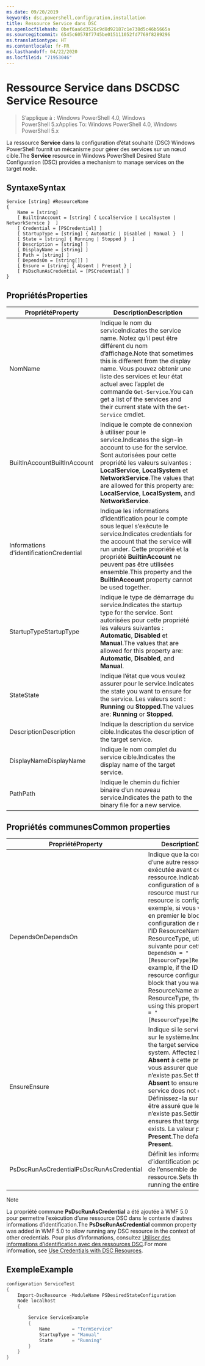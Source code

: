 ```yaml
---
ms.date: 09/20/2019
keywords: dsc,powershell,configuration,installation
title: Ressource Service dans DSC
ms.openlocfilehash: 0bef6aa6d3526c9d8d92187c1e738d5c46b5665a
ms.sourcegitcommit: 6545c60578f7745be015111052fd7769f8289296
ms.translationtype: HT
ms.contentlocale: fr-FR
ms.lasthandoff: 04/22/2020
ms.locfileid: "71953046"
---
```

# <a name="dsc-service-resource"></a><span data-ttu-id="df178-103">Ressource Service dans DSC</span><span class="sxs-lookup"><span data-stu-id="df178-103">DSC Service Resource</span></span>

> <span data-ttu-id="df178-104">S’applique à : Windows PowerShell 4.0, Windows PowerShell 5.x</span><span class="sxs-lookup"><span data-stu-id="df178-104">Applies To: Windows PowerShell 4.0, Windows PowerShell 5.x</span></span>

<span data-ttu-id="df178-105">La ressource **Service** dans la configuration d’état souhaité (DSC) Windows PowerShell fournit un mécanisme pour gérer des services sur un nœud cible.</span><span class="sxs-lookup"><span data-stu-id="df178-105">The **Service** resource in Windows PowerShell Desired State Configuration (DSC) provides a mechanism to manage services on the target node.</span></span>

## <a name="syntax"></a><span data-ttu-id="df178-106">Syntaxe</span><span class="sxs-lookup"><span data-stu-id="df178-106">Syntax</span></span>

```Syntax
Service [string] #ResourceName
{
    Name = [string]
    [ BuiltInAccount = [string] { LocalService | LocalSystem | NetworkService }  ]
    [ Credential = [PSCredential] ]
    [ StartupType = [string] { Automatic | Disabled | Manual }  ]
    [ State = [string] { Running | Stopped }  ]
    [ Description = [string] ]
    [ DisplayName = [string] ]
    [ Path = [string] ]
    [ DependsOn = [string[]] ]
    [ Ensure = [string] { Absent | Present } ]
    [ PsDscRunAsCredential = [PSCredential] ]
}
```

## <a name="properties"></a><span data-ttu-id="df178-107">Propriétés</span><span class="sxs-lookup"><span data-stu-id="df178-107">Properties</span></span>

|<span data-ttu-id="df178-108">Propriété</span><span class="sxs-lookup"><span data-stu-id="df178-108">Property</span></span> |<span data-ttu-id="df178-109">Description</span><span class="sxs-lookup"><span data-stu-id="df178-109">Description</span></span> |
|---|---|
|<span data-ttu-id="df178-110">Nom</span><span class="sxs-lookup"><span data-stu-id="df178-110">Name</span></span> |<span data-ttu-id="df178-111">Indique le nom du service</span><span class="sxs-lookup"><span data-stu-id="df178-111">Indicates the service name.</span></span> <span data-ttu-id="df178-112">Notez qu’il peut être différent du nom d’affichage.</span><span class="sxs-lookup"><span data-stu-id="df178-112">Note that sometimes this is different from the display name.</span></span> <span data-ttu-id="df178-113">Vous pouvez obtenir une liste des services et leur état actuel avec l’applet de commande `Get-Service`.</span><span class="sxs-lookup"><span data-stu-id="df178-113">You can get a list of the services and their current state with the `Get-Service` cmdlet.</span></span> |
|<span data-ttu-id="df178-114">BuiltInAccount</span><span class="sxs-lookup"><span data-stu-id="df178-114">BuiltInAccount</span></span> |<span data-ttu-id="df178-115">Indique le compte de connexion à utiliser pour le service.</span><span class="sxs-lookup"><span data-stu-id="df178-115">Indicates the sign-in account to use for the service.</span></span> <span data-ttu-id="df178-116">Sont autorisées pour cette propriété les valeurs suivantes : **LocalService**, **LocalSystem** et **NetworkService**.</span><span class="sxs-lookup"><span data-stu-id="df178-116">The values that are allowed for this property are: **LocalService**, **LocalSystem**, and **NetworkService**.</span></span> |
|<span data-ttu-id="df178-117">Informations d'identification</span><span class="sxs-lookup"><span data-stu-id="df178-117">Credential</span></span> |<span data-ttu-id="df178-118">Indique les informations d’identification pour le compte sous lequel s’exécute le service.</span><span class="sxs-lookup"><span data-stu-id="df178-118">Indicates credentials for the account that the service will run under.</span></span> <span data-ttu-id="df178-119">Cette propriété et la propriété **BuiltinAccount** ne peuvent pas être utilisées ensemble.</span><span class="sxs-lookup"><span data-stu-id="df178-119">This property and the **BuiltinAccount** property cannot be used together.</span></span> |
|<span data-ttu-id="df178-120">StartupType</span><span class="sxs-lookup"><span data-stu-id="df178-120">StartupType</span></span> |<span data-ttu-id="df178-121">Indique le type de démarrage du service.</span><span class="sxs-lookup"><span data-stu-id="df178-121">Indicates the startup type for the service.</span></span> <span data-ttu-id="df178-122">Sont autorisées pour cette propriété les valeurs suivantes : **Automatic**, **Disabled** et **Manual**.</span><span class="sxs-lookup"><span data-stu-id="df178-122">The values that are allowed for this property are: **Automatic**, **Disabled**, and **Manual**.</span></span> |
|<span data-ttu-id="df178-123">State</span><span class="sxs-lookup"><span data-stu-id="df178-123">State</span></span> |<span data-ttu-id="df178-124">Indique l’état que vous voulez assurer pour le service.</span><span class="sxs-lookup"><span data-stu-id="df178-124">Indicates the state you want to ensure for the service.</span></span> <span data-ttu-id="df178-125">Les valeurs sont : **Running** ou **Stopped**.</span><span class="sxs-lookup"><span data-stu-id="df178-125">The values are: **Running** or **Stopped**.</span></span> |
|<span data-ttu-id="df178-126">Description</span><span class="sxs-lookup"><span data-stu-id="df178-126">Description</span></span> |<span data-ttu-id="df178-127">Indique la description du service cible.</span><span class="sxs-lookup"><span data-stu-id="df178-127">Indicates the description of the target service.</span></span> |
|<span data-ttu-id="df178-128">DisplayName</span><span class="sxs-lookup"><span data-stu-id="df178-128">DisplayName</span></span> |<span data-ttu-id="df178-129">Indique le nom complet du service cible.</span><span class="sxs-lookup"><span data-stu-id="df178-129">Indicates the display name of the target service.</span></span> |
|<span data-ttu-id="df178-130">Path</span><span class="sxs-lookup"><span data-stu-id="df178-130">Path</span></span> |<span data-ttu-id="df178-131">Indique le chemin du fichier binaire d’un nouveau service.</span><span class="sxs-lookup"><span data-stu-id="df178-131">Indicates the path to the binary file for a new service.</span></span> |

## <a name="common-properties"></a><span data-ttu-id="df178-132">Propriétés communes</span><span class="sxs-lookup"><span data-stu-id="df178-132">Common properties</span></span>

|<span data-ttu-id="df178-133">Propriété</span><span class="sxs-lookup"><span data-stu-id="df178-133">Property</span></span> |<span data-ttu-id="df178-134">Description</span><span class="sxs-lookup"><span data-stu-id="df178-134">Description</span></span> |
|---|---|
|<span data-ttu-id="df178-135">DependsOn</span><span class="sxs-lookup"><span data-stu-id="df178-135">DependsOn</span></span> |<span data-ttu-id="df178-136">Indique que la configuration d’une autre ressource doit être exécutée avant celle de cette ressource.</span><span class="sxs-lookup"><span data-stu-id="df178-136">Indicates that the configuration of another resource must run before this resource is configured.</span></span> <span data-ttu-id="df178-137">Par exemple, si vous voulez exécuter en premier le bloc de script de configuration de ressource ayant l’ID ResourceName et le type ResourceType, utilisez la syntaxe suivante pour cette propriété : `DependsOn = "[ResourceType]ResourceName"`.</span><span class="sxs-lookup"><span data-stu-id="df178-137">For example, if the ID of the resource configuration script block that you want to run first is ResourceName and its type is ResourceType, the syntax for using this property is `DependsOn = "[ResourceType]ResourceName"`.</span></span> |
|<span data-ttu-id="df178-138">Ensure</span><span class="sxs-lookup"><span data-stu-id="df178-138">Ensure</span></span> |<span data-ttu-id="df178-139">Indique si le service cible existe sur le système.</span><span class="sxs-lookup"><span data-stu-id="df178-139">Indicates whether the target service exists on the system.</span></span> <span data-ttu-id="df178-140">Affectez la valeur **Absent** à cette propriété pour vous assurer que le service cible n’existe pas.</span><span class="sxs-lookup"><span data-stu-id="df178-140">Set this property to **Absent** to ensure that the target service does not exist.</span></span> <span data-ttu-id="df178-141">Définissez-la sur **Present** pour être assuré que le service cible n’existe pas.</span><span class="sxs-lookup"><span data-stu-id="df178-141">Setting it to **Present** ensures that target service exists.</span></span> <span data-ttu-id="df178-142">La valeur par défaut est **Present**.</span><span class="sxs-lookup"><span data-stu-id="df178-142">The default value is **Present**.</span></span> |
|<span data-ttu-id="df178-143">PsDscRunAsCredential</span><span class="sxs-lookup"><span data-stu-id="df178-143">PsDscRunAsCredential</span></span> |<span data-ttu-id="df178-144">Définit les informations d’identification pour l’exécution de l’ensemble de la ressource.</span><span class="sxs-lookup"><span data-stu-id="df178-144">Sets the credential for running the entire resource as.</span></span> |

> [!NOTE]
> <span data-ttu-id="df178-145">La propriété commune **PsDscRunAsCredential** a été ajoutée à WMF 5.0 pour permettre l’exécution d’une ressource DSC dans le contexte d’autres informations d’identification.</span><span class="sxs-lookup"><span data-stu-id="df178-145">The **PsDscRunAsCredential** common property was added in WMF 5.0 to allow running any DSC resource in the context of other credentials.</span></span> <span data-ttu-id="df178-146">Pour plus d’informations, consultez [Utiliser des informations d’identification avec des ressources DSC](../../../configurations/runasuser.md).</span><span class="sxs-lookup"><span data-stu-id="df178-146">For more information, see [Use Credentials with DSC Resources](../../../configurations/runasuser.md).</span></span>

## <a name="example"></a><span data-ttu-id="df178-147">Exemple</span><span class="sxs-lookup"><span data-stu-id="df178-147">Example</span></span>

```powershell
configuration ServiceTest
{
    Import-DscResource -ModuleName PSDesiredStateConfiguration
    Node localhost
    {

        Service ServiceExample
        {
            Name        = "TermService"
            StartupType = "Manual"
            State       = "Running"
        }
    }
}
```